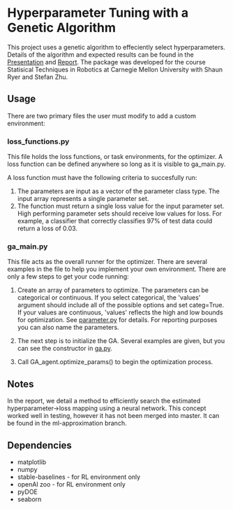 # Hyperparameter Tuning with a Genetic Algorithm

This project uses a genetic algorithm to effeciently select hyperparameters. Details of the algorithm and expected results can be found in the [Presentation](./documentation/hyperparameterTuning_FinalPresentation.pdf) and [Report](documentation/hyperparameterTuning_FinalReport.pdf). The package was developed for the course Statisical Techniques in Robotics at Carnegie Mellon University with Shaun Ryer and Stefan Zhu. 

## Usage

There are two primary files the user must modify to add a custom environment:

### loss_functions.py

This file holds the loss functions, or task environments, for the optimizer. A loss function can be defined anywhere so long as it is visible to ga_main.py.

A loss function must have the following criteria to succesfully run:
1. The parameters are input as a vector of the parameter class type. The input array represents a single parameter set.
2. The function must return a single loss value for the input parameter set. High performing parameter sets should receive low values for loss. For example, a classifier that correctly classifies 97% of test data could return a loss of 0.03.

### ga_main.py

This file acts as the overall runner for the optimizer. There are several examples in the file to help you implement your own environment. There are only a few steps to get your code running:

1. Create an array of parameters to optimize. The parameters can be categorical or continuous. If you select categorical, the 'values' argument should include all of the possible options and set categ=True. If your values are continuous, 'values' reflects the high and low bounds for optimization. See [parameter.py](./parameter.py) for details. For reporting purposes you can also name the parameters.
   
2. The next step is to initialize the GA. Several examples are given, but you can see the constructor in [ga.py](ga.py).
   
3. Call GA_agent.optimize_params() to begin the optimization process.


## Notes

In the report, we detail a method to efficiently search the estimated hyperparameter->loss mapping using a neural network. This concept worked well in testing, however it has not been merged into master. It can be found in the ml-approximation branch.

## Dependencies

* matplotlib
* numpy
* stable-baselines - for RL environment only
* openAI zoo - for RL environment only
* pyDOE
* seaborn